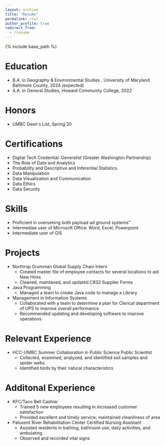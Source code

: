 ```yaml
---
layout: archive
title: "Resume"
permalink: /cv/
author_profile: true
redirect_from:
  - /resume
---
```


{% include base_path %}

Education
======
* B.A. in Geography & Environmental Studies , University of Maryland Baltimore County, 2024 (expected)
* A.A. in General Studies, Howard Community College, 2022

Honors
======
* UMBC Dean's List, Spring 20

Certifications
======
* Digital Tech Credential: Generalist (Greater Washington Partnership)
* The Role of Data and Analytics
* Probability and Descriptive and Inferential Statistics
* Data Manipulation
* Data Visualization and Communication
* Data Ethics
* Data Security

Skills
======
* Proficient in overseeing both payload ad ground systems"
* Intermediae user of Microsoft Office: Word, Excel, Powerpoint
* Intermediate user of GIS

Projects
======
* Northrop Grumman
Global Supply Chain Intern
  * Created master file of employee contacts for several locations to aid New Hires
  * Cleaned, maintaned, and updated C832 Supplier Forms
* Java Programming
  * Managed a team to create Java code to manage a Library
* Management in Information Systems
  * Collaborated with a team to determine a plan for Clerical department of UPS to improve overall performance
  * Recommended updating and developing software to improve operations 

Relevant Experience
======
* HCC-UMBC Summer Collaboration in Public Science
Public Scientist
  * Collected, examined, analyzed, and identified soil samples and spider webs
  * Identified birds by their natural characteristics
 
Additonal Experience
======
* KFC/Taco Bell
Cashier
  * Trained 5 new employees resulting in increased customer satisfaction
  * Provided excellent and timely service; maintained cleanliness of area
* Patuxent River Rehabilitation Center
Certified Nursing Assistant
  * Assisted residents in bathing, bathroom use, daily activities, and ambulating
  * Observed and recorded vital signs
